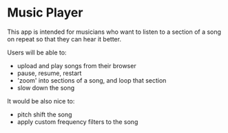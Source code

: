 # Music Player

This app is intended for musicians who want to listen to a section of a song on repeat so that they can hear it better.

Users will be able to:

* upload and play songs from their browser
* pause, resume, restart
* 'zoom' into sections of a song, and loop that section
* slow down the song

It would be also nice to:

* pitch shift the song 
* apply custom frequency filters to the song
